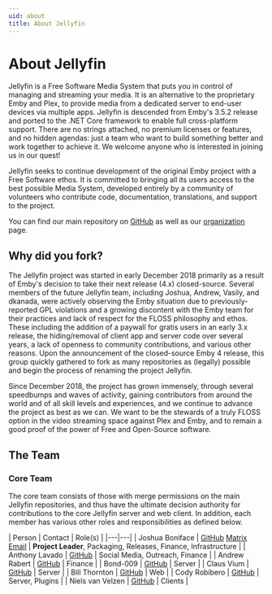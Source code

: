 ```yaml
---
uid: about
title: About Jellyfin
---
```


# About Jellyfin

Jellyfin is a Free Software Media System that puts you in control of managing and streaming your media. It is an alternative to the proprietary Emby and Plex, to provide media from a dedicated server to end-user devices via multiple apps. Jellyfin is descended from Emby's 3.5.2 release and ported to the .NET Core framework to enable full cross-platform support. There are no strings attached, no premium licenses or features, and no hidden agendas: just a team who want to build something better and work together to achieve it. We welcome anyone who is interested in joining us in our quest!

Jellyfin seeks to continue development of the original Emby project with a Free Software ethos. It is committed to bringing all its users access to the best possible Media System, developed entirely by a community of volunteers who contribute code, documentation, translations, and support to the project.

You can find our main repository on [GitHub](https://github.com/jellyfin/jellyfin) as well as our [organization](https://github.com/jellyfin) page.

## Why did you fork?

The Jellyfin project was started in early December 2018 primarily as a result of Emby's decision to take their next release (4.x) closed-source. Several members of the future Jellyfin team, including Joshua, Andrew, Vasily, and dkanada, were actively observing the Emby situation due to previously-reported GPL violations and a growing discontent with the Emby team for their practices and lack of respect for the FLOSS philosophy and ethos. These including the addition of a paywall for gratis users in an early 3.x release, the hiding/removal of client app and server code over several years, a lack of openness to community contributions, and various other reasons. Upon the announcement of the closed-source Emby 4 release, this group quickly gathered to fork as many repositories as (legally) possible and begin the process of renaming the project Jellyfin.

Since December 2018, the project has grown immensely, through several speedbumps and waves of activity, gaining contributors from around the world and of all skill levels and experiences, and we continue to advance the project as best as we can. We want to be the stewards of a truly FLOSS option in the video streaming space against Plex and Emby, and to remain a good proof of the power of Free and Open-Source software.

## The Team

### Core Team

The core team consists of those with merge permissions on the main Jellyfin repositories, and thus have the ultimate decision authority for contributions to the core Jellyfin server and web client. In addition, each member has various other roles and responsibilities as defined below.

| Person | Contact | Role(s) |
|---|---|
| Joshua Boniface | [GitHub](https://github.com/joshuaboniface) [Matrix](https://matrix.to/#/@joshuaboniface:bonifacelabs.ca) [Email](mailto:joshua@boniface.me) | **Project Leader**, Packaging, Releases, Finance, Infrastructure |
| Anthony Lavado | [GitHub](https://github.com/anthonylavado) | Social Media, Outreach, Finance |
| Andrew Rabert  | [GitHub](https://github.com/nvllsvm) | Finance |
| Bond-009 | [GitHub](https://github.com/Bond-009) | Server |
| Claus Vium | [GitHub](https://github.com/cvium) | Server |
| Bill Thornton | [GitHub](https://github.com/thornbill) | Web |
| Cody Robibero | [GitHub](https://github.com/crobibero) | Server, Plugins |
| Niels van Velzen | [GitHub](https://github.com/nielsvanvelzen) | Clients |
